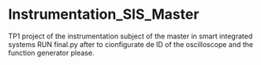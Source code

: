 # Instrumentation_SIS_Master
TP1 project of the instrumentation subject of the master in smart integrated systems
RUN final.py after to cionfigurate de ID of the oscilloscope and the function generator please.
